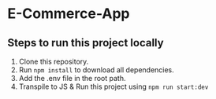 # E-Commerce-App

## Steps to run this project locally
1. Clone this repository.
2. Run `npm install` to download all dependencies.
3. Add the .env file in the root path.
4. Transpile to JS & Run this project using `npm run start:dev`
